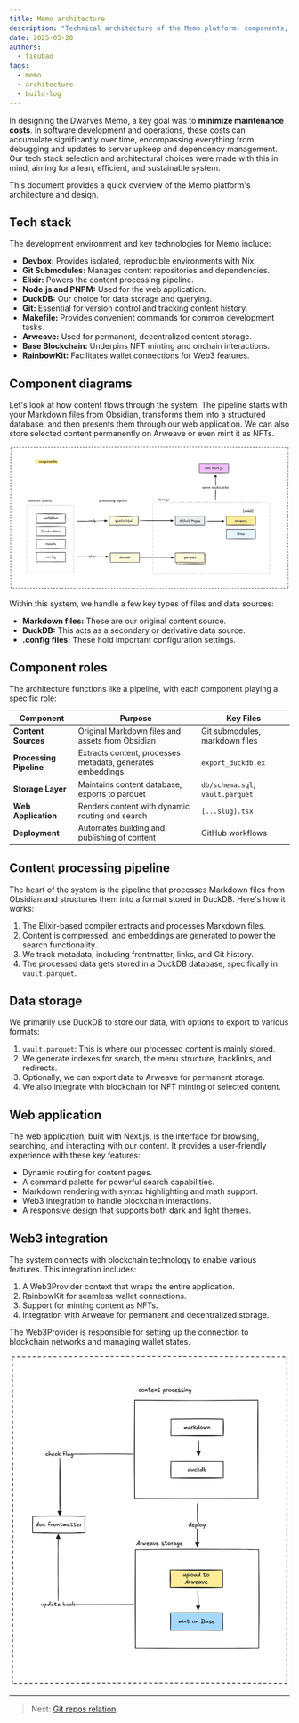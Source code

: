 ```yaml
---
title: Memo architecture
description: "Technical architecture of the Memo platform: components, data flow, and technologies for processing, storing, and rendering content."
date: 2025-05-20
authors:
  - tieubao
tags:
  - memo
  - architecture
  - build-log
---
```


In designing the Dwarves Memo, a key goal was to **minimize maintenance costs**. In software development and operations, these costs can accumulate significantly over time, encompassing everything from debugging and updates to server upkeep and dependency management. Our tech stack selection and architectural choices were made with this in mind, aiming for a lean, efficient, and sustainable system.

This document provides a quick overview of the Memo platform's architecture and design.

## Tech stack

The development environment and key technologies for Memo include:

- **Devbox:** Provides isolated, reproducible environments with Nix.
- **Git Submodules:** Manages content repositories and dependencies.
- **Elixir:** Powers the content processing pipeline.
- **Node.js and PNPM:** Used for the web application.
- **DuckDB:** Our choice for data storage and querying.
- **Git:** Essential for version control and tracking content history.
- **Makefile:** Provides convenient commands for common development tasks.
- **Arweave:** Used for permanent, decentralized content storage.
- **Base Blockchain:** Underpins NFT minting and onchain interactions.
- **RainbowKit:** Facilitates wallet connections for Web3 features.

## Component diagrams

Let's look at how content flows through the system. The pipeline starts with your Markdown files from Obsidian, transforms them into a structured database, and then presents them through our web application. We can also store selected content permanently on Arweave or even mint it as NFTs.

![](assets/component-diagram.png)

Within this system, we handle a few key types of files and data sources:

- **Markdown files:** These are our original content source.
- **DuckDB:** This acts as a secondary or derivative data source.
- **.config files:** These hold important configuration settings.

## Component roles

The architecture functions like a pipeline, with each component playing a specific role:

| Component | Purpose | Key Files |
|------------|---------|-----------|
| **Content Sources**   | Original Markdown files and assets from Obsidian    | Git submodules, markdown files |
| **Processing Pipeline** | Extracts content, processes metadata, generates embeddings | `export_duckdb.ex`        |
| **Storage Layer**     | Maintains content database, exports to parquet      | `db/schema.sql`, `vault.parquet` |
| **Web Application**   | Renders content with dynamic routing and search     | `[...slug].tsx`           |
| **Deployment**        | Automates building and publishing of content      | GitHub workflows          |

## Content processing pipeline

The heart of the system is the pipeline that processes Markdown files from Obsidian and structures them into a format stored in DuckDB. Here's how it works:

1. The Elixir-based compiler extracts and processes Markdown files.
2. Content is compressed, and embeddings are generated to power the search functionality.
3. We track metadata, including frontmatter, links, and Git history.
4. The processed data gets stored in a DuckDB database, specifically in `vault.parquet`.

## Data storage

We primarily use DuckDB to store our data, with options to export to various formats:

1. `vault.parquet`: This is where our processed content is mainly stored.
2. We generate indexes for search, the menu structure, backlinks, and redirects.
3. Optionally, we can export data to Arweave for permanent storage.
4. We also integrate with blockchain for NFT minting of selected content.

## Web application

The web application, built with Next.js, is the interface for browsing, searching, and interacting with our content. It provides a user-friendly experience with these key features:

- Dynamic routing for content pages.
- A command palette for powerful search capabilities.
- Markdown rendering with syntax highlighting and math support.
- Web3 integration to handle blockchain interactions.
- A responsive design that supports both dark and light themes.

## Web3 integration

The system connects with blockchain technology to enable various features. This integration includes:

1. A Web3Provider context that wraps the entire application.
2. RainbowKit for seamless wallet connections.
3. Support for minting content as NFTs.
4. Integration with Arweave for permanent and decentralized storage.

The Web3Provider is responsible for setting up the connection to blockchain networks and managing wallet states.

![](assets/general-data-flow.png)

---

> Next: [Git repos relation](multi-git-submodules.md)
